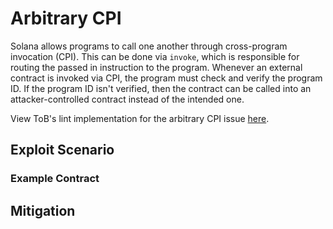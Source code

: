 # Arbitrary CPI
Solana allows programs to call one another through cross-program invocation (CPI). This can be done via `invoke`, which is responsible for routing the passed in instruction to the program. Whenever an external contract is invoked via CPI, the program must check and verify the program ID. If the program ID isn't verified, then the contract can be called into an attacker-controlled contract instead of the intended one.

View ToB's lint implementation for the arbitrary CPI issue [here](https://github.com/crytic/solana-lints/tree/master/lints/arbitrary_cpi).

## Exploit Scenario

### Example Contract

## Mitigation
